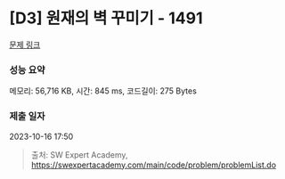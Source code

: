 # [D3] 원재의 벽 꾸미기 - 1491 

[문제 링크](https://swexpertacademy.com/main/code/problem/problemDetail.do?contestProbId=AV2b9AkKACkBBASw) 

### 성능 요약

메모리: 56,716 KB, 시간: 845 ms, 코드길이: 275 Bytes

### 제출 일자

2023-10-16 17:50



> 출처: SW Expert Academy, https://swexpertacademy.com/main/code/problem/problemList.do